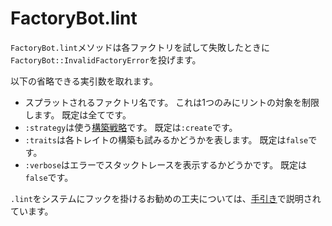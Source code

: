 # FactoryBot.lint

`FactoryBot.lint`メソッドは各ファクトリを試して失敗したときに`FactoryBot::InvalidFactoryError`を投げます。

以下の省略できる実引数を取れます。

- スプラットされるファクトリ名です。
  これは1つのみにリントの対象を制限します。
  既定は全てです。
- `:strategy`は使う[構築戦略][build strategy]です。
  既定は`:create`です。
- `:traits`は各トレイトの構築も試みるかどうかを表します。
  既定は`false`です。
- `:verbose`はエラーでスタックトレースを表示するかどうかです。
  既定は`false`です。

[build strategy]: build-strategies.html

`.lint`をシステムにフックを掛けるお勧めの工夫については、[手引き](../linting-factories/summary.html)で説明されています。
